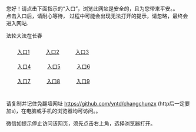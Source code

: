 您好！请点击下面指示的“入口”，浏览此网站是安全的，且为您带来平安。。 <br/>
点击入口后，请耐心等待， 过程中可能会出现无法打开的提示，请忽略，最终会进入网站. </br>

法轮大法在长春<br/>
<div style="padding:10px"><a style="margin:20px" target="_blank" href="https://df87r6vu2dkv9.cloudfront.net/2Qpsp?mwimsdy" id="ccLink1" rel="nofollow">入口1</a> <a target="_blank" style="margin:20px" href="https://d2ncna6ufy9iye.cloudfront.net/2Qpsp?cljtf" id="ccLink2" rel="nofollow">入口2</a> <a style="margin:20px" target="_blank" href="https://d2wyvfqtch7mik.cloudfront.net/2Qpsp?tiqpaq" id="ccLink3" rel="nofollow">入口3</a></div>

<div style="padding:10px" ><a style="margin:20px" target="_blank" href="https://df87r6vu2dkv9.cloudfront.net/2Qpsp?mwimsdy" id="ccLink4" rel="nofollow">入口4</a> <a style="margin:20px" href="https://d2ncna6ufy9iye.cloudfront.net/2Qpsp?cljtf" target="_blank" id="ccLink5" rel="nofollow">入口5</a> <a style="margin:20px" href="https://d2wyvfqtch7mik.cloudfront.net/2Qpsp?tiqpaq" target="_blank" id="ccLink6" rel="nofollow">入口6</a></div>

<div style="padding:10px"><a style="margin:20px" target="_blank" href="https://df87r6vu2dkv9.cloudfront.net/2Qpsp?mwimsdy" id="ccLink7" rel="nofollow">入口7</a> <a style="margin:20px" href="https://d2ncna6ufy9iye.cloudfront.net/2Qpsp?cljtf" target="_blank" id="ccLink8" rel="nofollow">入口8</a> <a style="margin:20px" target="_blank" href="https://d2wyvfqtch7mik.cloudfront.net/2Qpsp?tiqpaq" id="ccLink9" rel="nofollow">入口9</a></div>

<br/>



请复制并记住免翻墙网址 https://github.com/yntd/changchunzx (http后一定要加s)，在电脑或手机的浏览器均可访问。。<br/>

微信如提示停止访问该网页，须先点击右上角，选择浏览器打开。
